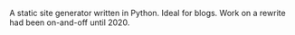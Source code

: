 A static site generator written in Python. Ideal for blogs. Work on a rewrite had been on-and-off until 2020.
